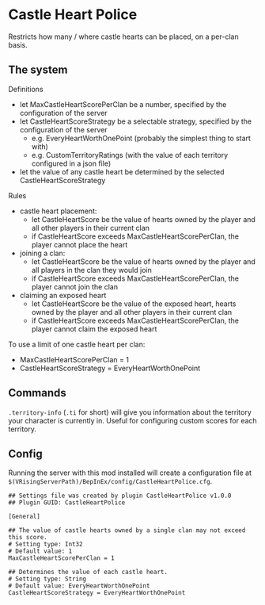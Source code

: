# Castle Heart Police

Restricts how many / where castle hearts can be placed, on a per-clan basis.


## The system

Definitions
- let MaxCastleHeartScorePerClan be a number, specified by the configuration of the server
- let CastleHeartScoreStrategy be a selectable strategy, specified by the configuration of the server
  - e.g. EveryHeartWorthOnePoint (probably the simplest thing to start with)
  - e.g. CustomTerritoryRatings (with the value of each territory configured in a json file)
- let the value of any castle heart be determined by the selected CastleHeartScoreStrategy

Rules
- castle heart placement:
  - let CastleHeartScore be the value of hearts owned by the player and all other players in their current clan
  - if CastleHeartScore exceeds MaxCastleHeartScorePerClan, the player cannot place the heart
- joining a clan:
  - let CastleHeartScore be the value of hearts owned by the player and all players in the clan they would join
  - if CastleHeartScore exceeds MaxCastleHeartScorePerClan, the player cannot join the clan
- claiming an exposed heart
  - let CastleHeartScore be the value of the exposed heart, hearts owned by the player and all other players in their current clan
  - if CastleHeartScore exceeds MaxCastleHeartScorePerClan, the player cannot claim the exposed heart


To use a limit of one castle heart per clan:
- MaxCastleHeartScorePerClan = 1
- CastleHeartScoreStrategy = EveryHeartWorthOnePoint


## Commands

`.territory-info` (`.ti` for short) will give you information about the territory your character is currently in.
Useful for configuring custom scores for each territory.


## Config

Running the server with this mod installed will create a configuration file at `$(VRisingServerPath)/BepInEx/config/CastleHeartPolice.cfg`.

```
## Settings file was created by plugin CastleHeartPolice v1.0.0
## Plugin GUID: CastleHeartPolice

[General]

## The value of castle hearts owned by a single clan may not exceed this score.
# Setting type: Int32
# Default value: 1
MaxCastleHeartScorePerClan = 1

## Determines the value of each castle heart.
# Setting type: String
# Default value: EveryHeartWorthOnePoint
CastleHeartScoreStrategy = EveryHeartWorthOnePoint

```